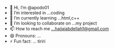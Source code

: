 - 👋 Hi, I’m @apodo01
- 👀 I’m interested in ...coding
- 🌱 I’m currently learning ...html,c++
- 💞️ I’m looking to collaborate on ...my project
- 📫 How to reach me ...hajjajabdellah1@gmail.com
- 😄 Pronouns: ...
- ⚡ Fun fact: ...
tiriri
<!---
apodo01/apodo01 is a ✨ special ✨ repository because its `README.md` (this file) appears on your GitHub profile.
You can click the Preview link to take a look at your changes.
--->
